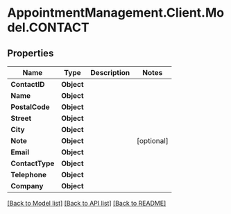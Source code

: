 # AppointmentManagement.Client.Model.CONTACT

## Properties

Name | Type | Description | Notes
------------ | ------------- | ------------- | -------------
**ContactID** | **Object** |  | 
**Name** | **Object** |  | 
**PostalCode** | **Object** |  | 
**Street** | **Object** |  | 
**City** | **Object** |  | 
**Note** | **Object** |  | [optional] 
**Email** | **Object** |  | 
**ContactType** | **Object** |  | 
**Telephone** | **Object** |  | 
**Company** | **Object** |  | 

[[Back to Model list]](../README.md#documentation-for-models) [[Back to API list]](../README.md#documentation-for-api-endpoints) [[Back to README]](../README.md)

